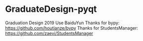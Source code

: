# GraduateDesign-pyqt
Graduation Design 2019
Use BaiduYun
Thanks for bypy: https://github.com/houtianze/bypy
Thanks for StudentsManager: https://github.com/zaevi/StudentsManager
